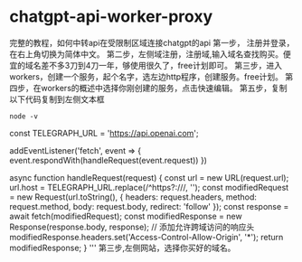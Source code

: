 # chatgpt-api-worker-proxy
完整的教程，如何中转api在受限制区域连接chatgpt的api
第一步， 注册并登录，在右上角切换为简体中文。
第二步，左侧域注册，注册域,输入域名查找购买。便宜的域名差不多3刀到4刀一年，够使用很久了，free计划即可。
第三步，进入workers，创建一个服务，起个名字，选左边http程序，创建服务。free计划。
第四步，在workers的概述中选择你刚创建的服务，点击快速编辑。
第五步，复制以下代码复制到左侧文本框
```shell
node -v
```
const TELEGRAPH_URL = 'https://api.openai.com';

addEventListener('fetch', event => {
  event.respondWith(handleRequest(event.request))
})

async function handleRequest(request) {
  const url = new URL(request.url);
  url.host = TELEGRAPH_URL.replace(/^https?:\/\//, '');
  const modifiedRequest = new Request(url.toString(), {
    headers: request.headers,
    method: request.method,
    body: request.body,
    redirect: 'follow'
  });
  const response = await fetch(modifiedRequest);
  const modifiedResponse = new Response(response.body, response);
  // 添加允许跨域访问的响应头
  modifiedResponse.headers.set('Access-Control-Allow-Origin', '*');
  return modifiedResponse;
}
'''
第三步,左侧网站，选择你买好的域名。
